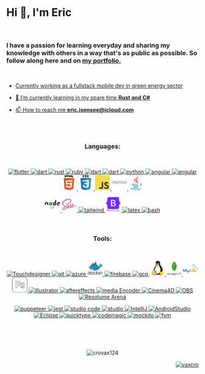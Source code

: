 <h1 align="left">Hi 👋, I'm Eric</h1>

<br />
<h3 align="left">I have a passion for learning everyday and sharing my knowledge with others in a way that's as public as possible. So follow along here and on <a href="https//ericisensee.de" target="blank">my portfolio.</h3>
<br />

- Currently working as a fullstack mobile dev in green energy sector

- 🌱 I’m currently learning in my spare time **Rust and C#** 

- 📫 How to reach me **eric.isensee@icloud.com**
          
<br />
<br />

<h3 align="center">Languages:</h3>
<br />
<p align="center"> 
<a href="https://flutter.dev" target="_blank" rel="noreferrer"> <img src="https://www.vectorlogo.zone/logos/flutterio/flutterio-icon.svg" alt="flutter" width="40" height="40"/> </a>
<a href="https://dart.dev" target="_blank" rel="noreferrer"> <img src="https://www.vectorlogo.zone/logos/dartlang/dartlang-icon.svg" alt="dart" width="40" height="40"/> </a> 
<a href="hhttps://www.rust-lang.org/" target="_blank" rel="noreferrer"> <img src="https://www.vectorlogo.zone/logos/rust-lang/rust-lang-ar21.png" alt="rust" width="80" height="40"/> </a>
<a href="https://www.ruby-lang.org/en/" target="_blank" rel="noreferrer"> <img src="https://upload.wikimedia.org/wikipedia/commons/7/73/Ruby_logo.svg" alt="ruby" width="80" height="40"/> </a>  
<a href="https://kotlinlang.org/" target="_blank" rel="noreferrer"> <img src="https://upload.wikimedia.org/wikipedia/commons/thumb/3/37/Kotlin_Icon_2021.svg/2048px-Kotlin_Icon_2021.svg.png" alt="dart" width="40" height="40"/> </a> 
<a href="https://developer.apple.com/swift/" target="_blank" rel="noreferrer"> <img src="https://seeklogo.com/images/S/swift-logo-7927855EB5-seeklogo.com.png" alt="dart" width="40" height="40"/> </a> 
<a href="https://www.python.org" target="_blank" rel="noreferrer"> <img src="https://upload.wikimedia.org/wikipedia/commons/thumb/c/c3/Python-logo-notext.svg/2048px-Python-logo-notext.svg.png" alt="python" width="40" height="40"/> </a> 
<a href="https://angular.io/" target="_blank" rel="noreferrer"> <img src="https://angular.io/assets/images/logos/angular/angular.svg" alt="angular" width="40" height="40"/> </a>
<a href="https://www.typescriptlang.org/" target="_blank" rel="noreferrer"> <img src="https://cdn.worldvectorlogo.com/logos/typescript-2.svg" alt="angular" width="40" height="40"/> </a>
<a href="https://www.w3.org/html/" target="_blank" rel="noreferrer"> <img src="https://raw.githubusercontent.com/devicons/devicon/master/icons/html5/html5-original-wordmark.svg" alt="html5" width="40" height="40"/> </a> 
<a href="https://www.w3schools.com/css/" target="_blank" rel="noreferrer"> <img src="https://raw.githubusercontent.com/devicons/devicon/master/icons/css3/css3-original-wordmark.svg" alt="css3" width="40" height="40"/> </a> 
<a href="https://developer.mozilla.org/en-US/docs/Web/JavaScript" target="_blank" rel="noreferrer"> <img src="https://raw.githubusercontent.com/devicons/devicon/master/icons/javascript/javascript-original.svg" alt="javascript" width="40" height="40"/> </a> 
<a href="https://expressjs.com" target="_blank" rel="noreferrer"> <img src="https://raw.githubusercontent.com/devicons/devicon/master/icons/express/express-original-wordmark.svg" alt="express" width="40" height="40"/> </a>  
<a href="https://www.java.com" target="_blank" rel="noreferrer"> <img src="https://raw.githubusercontent.com/devicons/devicon/master/icons/java/java-original.svg" alt="java" width="40" height="40"/> </a> 
<p align="center"> 
<a href="https://nodejs.org" target="_blank" rel="noreferrer"> <img src="https://raw.githubusercontent.com/devicons/devicon/master/icons/nodejs/nodejs-original-wordmark.svg" alt="nodejs" width="40" height="40"/> </a> 
<a href="https://sass-lang.com" target="_blank" rel="noreferrer"> <img src="https://raw.githubusercontent.com/devicons/devicon/master/icons/sass/sass-original.svg" alt="sass" width="40" height="40"/> </a> 
<a href="https://tailwindcss.com/" target="_blank" rel="noreferrer"> <img src="https://www.vectorlogo.zone/logos/tailwindcss/tailwindcss-icon.svg" alt="tailwind" width="40" height="40"/> </a> 
<a href="https://getbootstrap.com" target="_blank" rel="noreferrer"> <img src="https://raw.githubusercontent.com/devicons/devicon/master/icons/bootstrap/bootstrap-plain-wordmark.svg" alt="bootstrap" width="40" height="40"/> </a> 
<a href="undefined" target="_blank"> <img src="https://upload.wikimedia.org/wikipedia/commons/9/92/LaTeX_logo.svg" alt="latex" width="40" height="40"/> </a> 
<a href="https://www.gnu.org/software/bash/" target="_blank" rel="noreferrer"> <img src="https://www.vectorlogo.zone/logos/gnu_bash/gnu_bash-icon.svg" alt="bash" width="40" height="40"/> </a>

         


  
<br />
<br />
<br />
          
<h3 align="center">Tools:</h3>
<br />
<p align="center">
<a href="https://derivative.ca/" target="_blank" rel="noreferrer"> <img src="https://derivative.ca/sites/default/files/styles/project_teaser_small/public/field/image/derivativeiconinvert_1.png" alt="Touchdesigner" width="40" height="40"/> </a>   
<a href="https://git-scm.com/" target="_blank" rel="noreferrer"> <img src="https://www.vectorlogo.zone/logos/git-scm/git-scm-icon.svg" alt="git" width="40" height="40"/> </a>  
<a href="https://azure.microsoft.com/en-in/" target="_blank" rel="noreferrer"> <img src="https://www.vectorlogo.zone/logos/microsoft_azure/microsoft_azure-icon.svg" alt="azure" width="40" height="40"/> </a>
<a href="https://www.docker.com/" target="_blank" rel="noreferrer"> <img src="https://raw.githubusercontent.com/devicons/devicon/master/icons/docker/docker-original-wordmark.svg" alt="docker" width="40" height="40"/> </a>
<a href="https://firebase.google.com/" target="_blank" rel="noreferrer"> <img src="https://www.vectorlogo.zone/logos/firebase/firebase-icon.svg" alt="firebase" width="40" height="40"/> </a>
<a href="https://cloud.google.com" target="_blank" rel="noreferrer"> <img src="https://www.vectorlogo.zone/logos/google_cloud/google_cloud-icon.svg" alt="gcp" width="40" height="40"/> </a> 
<a href="https://www.linux.org/" target="_blank" rel="noreferrer"> <img src="https://raw.githubusercontent.com/devicons/devicon/master/icons/linux/linux-original.svg" alt="linux" width="40" height="40"/> </a> 
<a href="https://www.mongodb.com/" target="_blank" rel="noreferrer"> <img src="https://raw.githubusercontent.com/devicons/devicon/master/icons/mongodb/mongodb-original-wordmark.svg" alt="mongodb" width="40" height="40"/> </a> 
<a href="https://www.mysql.com/" target="_blank" rel="noreferrer"> <img src="https://raw.githubusercontent.com/devicons/devicon/master/icons/mysql/mysql-original-wordmark.svg" alt="mysql" width="40" height="40"/> </a>
<a href="https://www.photoshop.com/en" target="_blank" rel="noreferrer"> <img src="https://raw.githubusercontent.com/devicons/devicon/master/icons/photoshop/photoshop-line.svg" alt="photoshop" width="40" height="40"/> </a> 
<a href="https://www.adobe.com/in/products/illustrator.html" target="_blank" rel="noreferrer"> <img src="https://www.vectorlogo.zone/logos/adobe_illustrator/adobe_illustrator-icon.svg" alt="illustrator" width="40" height="40"/> </a>
<a href="https://www.adobe.com/products/aftereffects.html" target="_blank" rel="noreferrer"> <img src="https://www.adobe.com/content/dam/cc/us/en/products/ccoverview/ae_cc_app_RGB.svg" alt="aftereffects" width="40" height="40"/> </a>
<a href="https://www.adobe.com/products/media-encoder.html" target="_blank" rel="noreferrer"> <img src="https://upload.wikimedia.org/wikipedia/commons/thumb/5/5a/Adobe_Media_Encoder_Icon.svg/2101px-Adobe_Media_Encoder_Icon.svg.png" alt="media Encoder" width="40" height="40"/> </a>
<a href="https://www.maxon.net/de/" target="_blank" rel="noreferrer"> <img src="https://artlantis.com/wp-content/uploads/sites/133/2018/11/cinema4d.png" alt="Cinema4D" width="40" height="40"/> </a>        
<a href="https://obsproject.com/" target="_blank" rel="noreferrer"> <img src="https://upload.wikimedia.org/wikipedia/commons/thumb/d/d3/OBS_Studio_Logo.svg/1024px-OBS_Studio_Logo.svg.png" alt="OBS" width="40" height="40"/> </a>
<a href="https://resolume.com/" target="_blank" rel="noreferrer"> <img src="https://www.resolume.com/images/press/Logos/Arena-Logo.svg" alt="Resolume Arena" width="40" height="40"/> </a>
          
<p align="center">
<a href="https://github.com/puppeteer/puppeteer" target="_blank" rel="noreferrer"> <img src="https://www.vectorlogo.zone/logos/pptrdev/pptrdev-official.svg" alt="puppeteer" width="40" height="40"/> </a>
</a> <a href="https://jestjs.io" target="_blank" rel="noreferrer"> <img src="https://www.vectorlogo.zone/logos/jestjsio/jestjsio-icon.svg" alt="jest" width="40" height="40"/> </a>
<a href="https://code.visualstudio.com/" target="_blank" rel="noreferrer"> <img src="https://www.vectorlogo.zone/logos/visualstudio_code/visualstudio_code-ar21.svg" alt="studio code" width="60" height="40"/> </a>
<a href="https://visualstudio.microsoft.com/de/" target="_blank" rel="noreferrer"> <img src="https://visualstudio.microsoft.com/wp-content/uploads/2021/10/Product-Icon.svg" alt="studio" width="40" height="40"/> </a>
<a href="https://www.jetbrains.com/idea/" target="_blank" rel="noreferrer"> <img src="https://upload.wikimedia.org/wikipedia/commons/thumb/9/9c/IntelliJ_IDEA_Icon.svg/1024px-IntelliJ_IDEA_Icon.svg.png" alt="IntelliJ" width="40" height="40"/> </a>
<a href="https://developer.android.com/studio" target="_blank" rel="noreferrer"> <img src="https://upload.wikimedia.org/wikipedia/commons/9/92/Android_Studio_Trademark.svg" alt="AndroidStudio" width="80" height="40"/> </a>
<a href="https://www.eclipse.org/" target="_blank" rel="noreferrer"> <img src="https://upload.wikimedia.org/wikipedia/commons/thumb/c/cf/Eclipse-SVG.svg/1200px-Eclipse-SVG.svg.png" alt="Eclipse" width="40" height="40"/> </a>
<a href="https://quicktype.io/" target="_blank" rel="noreferrer"> <img src="https://quicktype.io/images/logo-small-dark.svg" alt="quicktype" width="40" height="40"/> </a>
<a href="https://codemagic.io/start/" target="_blank" rel="noreferrer"> <img src="https://www.svgrepo.com/show/330188/codemagic.svg" alt="codemagic" width="40" height="40"/>
<a href="https://site.mockito.org/" target="_blank" rel="noreferrer"> <img src="https://upload.wikimedia.org/wikipedia/commons/2/2c/Mockito_Logo.png" alt="mockito" width="80" height="40"/> </a>
<a href="https://fvm.app/" target="_blank" rel="noreferrer"> <img src="https://miro.medium.com/v2/resize:fit:1400/format:webp/1*OVio2KkFrS_ziifUM2iAnw.png" alt="fvm" width="40" height="40"/> </a>          
          

</p>
<br />
<br />
<br />
<p align="center"><img align="center" src="https://github-readme-stats.vercel.app/api/top-langs?username=crovax124&show_icons=true&locale=en&layout=compact&theme=dark" alt="crovax124" /></p>


</p>
<p align="right"> <a href="https://twitter.com/vaxcro" target="blank"><img src="https://img.shields.io/twitter/follow/vaxcro?logo=twitter&style=for-the-badge" alt="vaxcro" /></a> </p>
